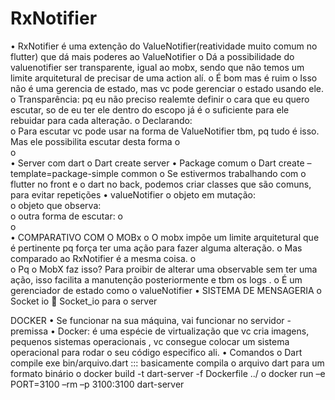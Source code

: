 # RxNotifier


•	RxNotifier é uma extenção do ValueNotifier(reatividade muito comum no flutter) que dá mais poderes ao ValueNotifier
o	Dá a possibilidade do valuenotifier ser transparente, igual ao mobx, sendo que não temos um limite arquitetural de precisar de uma action alí.
o	É bom mas é ruim
o	Isso não é uma gerencia de estado, mas vc pode gerenciar o estado usando ele.
o	Transparência: pq eu não preciso realemte definir o cara que eu quero escutar, so de eu ter ele dentro do escopo já é o suficiente para ele rebuidar para cada alteração.
o	Declarando:  
o	Para escutar vc pode usar na forma de ValueNotifier tbm, pq tudo é isso. Mas ele possibilita escutar desta forma
o	 
o	 
•	Server com dart
o	Dart create server
•	Package comum
o	Dart create –template=package-simple common
o	Se estivermos trabalhando com o flutter no front e o dart no back, podemos criar classes que são comuns, para evitar repetições
•	valueNotifier
o	objeto em mutação:  
o	objeto que observa:    
o	outra forma de escutar: 
o	
o	 
•	COMPARATIVO COM O MOBx
o	O mobx impõe um limite arquitetural que é pertinente pq força ter uma ação para fazer alguma alteração.
o	Mas comparado ao RxNotifier é a mesma coisa.
o	 
o	Pq o MobX faz isso? Para proibir de alterar uma observable sem ter uma ação, isso facilita a manutenção posteriormente e tbm os logs .
o	É um gerenciador de estado como o valueNotifier
•	SISTEMA DE MENSAGERIA
o	Socket io
	Socket_io   para o  server

DOCKER
•	Se funcionar na sua máquina, vai funcionar no servidor - premissa
•	Docker: é uma espécie de virtualização que vc cria imagens, pequenos sistemas operacionais , vc consegue colocar um sistema operacional para rodar o seu código especifico ali.
•	Comandos
o	Dart compile exe bin/arquivo.dart     ::: basicamente compila o arquivo dart para um formato binário 
o	docker build -t  dart-server -f Dockerfile ../
o	docker run –e PORT=3100 –rm –p 3100:3100 dart-server
